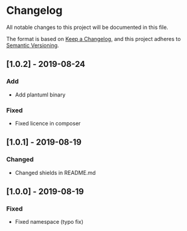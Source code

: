 # Changelog
All notable changes to this project will be documented in this file.

The format is based on [Keep a Changelog](https://keepachangelog.com/en/1.0.0/),
and this project adheres to [Semantic Versioning](https://semver.org/spec/v2.0.0.html).

## [1.0.2] - 2019-08-24
### Add
- Add plantuml binary
### Fixed
- Fixed licence in composer

## [1.0.1] - 2019-08-19
### Changed
- Changed shields in README.md 

## [1.0.0] - 2019-08-19
### Fixed
- Fixed namespace (typo fix)
